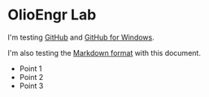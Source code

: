 OlioEngr Lab
============

I'm testing [GitHub](http://github.com/) and [GitHub for Windows](http://windows.github.com/).

I'm also testing the [Markdown format](http://daringfireball.net/projects/markdown/basics/) with this document.
 * Point 1
 * Point 2 
 * Point 3
